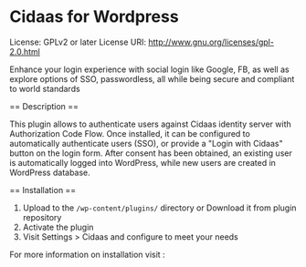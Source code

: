 # Cidaas for Wordpress

License: GPLv2 or later
License URI: http://www.gnu.org/licenses/gpl-2.0.html

Enhance your login experience with social login like Google, FB, as well as explore options of SSO, passwordless, all while being secure and compliant to world standards


== Description ==

This plugin allows to authenticate users against Cidaas identity server with Authorization Code Flow.
Once installed, it can be configured to automatically authenticate users (SSO), or provide a "Login with Cidaas"
button on the login form. After consent has been obtained, an existing user is automatically logged into WordPress, while 
new users are created in WordPress database.


== Installation ==

1. Upload to the `/wp-content/plugins/` directory or Download it from plugin repository
1. Activate the plugin
1. Visit Settings > Cidaas and configure to meet your needs

For more information on installation visit : 




